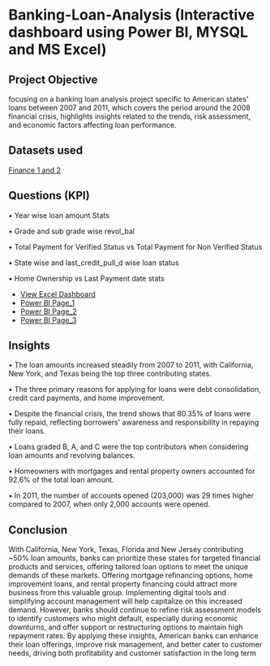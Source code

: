 # Banking-Loan-Analysis (Interactive dashboard using Power BI, MYSQL and MS Excel)

## Project Objective 
focusing on a banking loan analysis project specific to American states' loans between 2007 and 2011, which covers the period around the 2008 financial crisis, highlights insights related to the trends, risk assessment, and economic factors affecting loan performance.

## Datasets used 
<a href=https://github.com/Prasannazade07/Banking-Loan-Analysis-Report/blob/main/Bank_Analytics_Dashboard.xlsx>Finance 1 and 2</a> 

## Questions (KPI)

•	Year wise loan amount Stats

•	Grade and sub grade wise revol_bal

•	Total Payment for Verified Status vs Total Payment for Non Verified Status

•	State wise and last_credit_pull_d wise loan status

•	Home Ownership vs Last Payment date stats

-	<a href=https://github.com/Prasannazade07/Banking-Loan-Analysis-Report/blob/main/Excel%20dashboard.png> View Excel Dashboard </a>
-	<a href=https://github.com/Prasannazade07/Banking-Loan-Analysis-Report/blob/main/powerbi%20report%201.png> Power BI Page_1</a>
-	<a href=https://github.com/Prasannazade07/Banking-Loan-Analysis-Report/blob/main/powerbi%20report%202.png> Power BI Page_2</a>
-	<a href=https://github.com/Prasannazade07/Banking-Loan-Analysis-Report/blob/main/powerbi%20report3.png> Power BI Page_3</a>

## Insights

•	The loan amounts increased steadily from 2007 to 2011, with California, New York, and Texas being the top three contributing states.

•	The three primary reasons for applying for loans were debt consolidation, credit card payments, and home improvement.

•	Despite the financial crisis, the trend shows that 80.35% of loans were fully repaid, reflecting borrowers' awareness and responsibility in repaying their loans.

•	Loans graded B, A, and C were the top contributors when considering loan amounts and revolving balances.

•	Homeowners with mortgages and rental property owners accounted for 92.6% of the total loan amount.

•	In 2011, the number of accounts opened (203,000) was 29 times higher compared to 2007, when only 2,000 accounts were opened.

## Conclusion

With California, New York, Texas, Florida and New Jersey contributing ~50% loan amounts, banks can prioritize these states for targeted financial products and services, offering tailored loan options to meet the unique demands of these markets. Offering mortgage refinancing options, home improvement loans, and rental property financing could attract more business from this valuable group.
Implementing digital tools and simplifying account management will help capitalize on this increased demand. However, banks should continue to refine risk assessment models to identify customers who might default, especially during economic downturns, and offer support or restructuring options to maintain high repayment rates.
By applying these insights, American banks can enhance their loan offerings, improve risk management, and better cater to customer needs, driving both profitability and customer satisfaction in the long term

